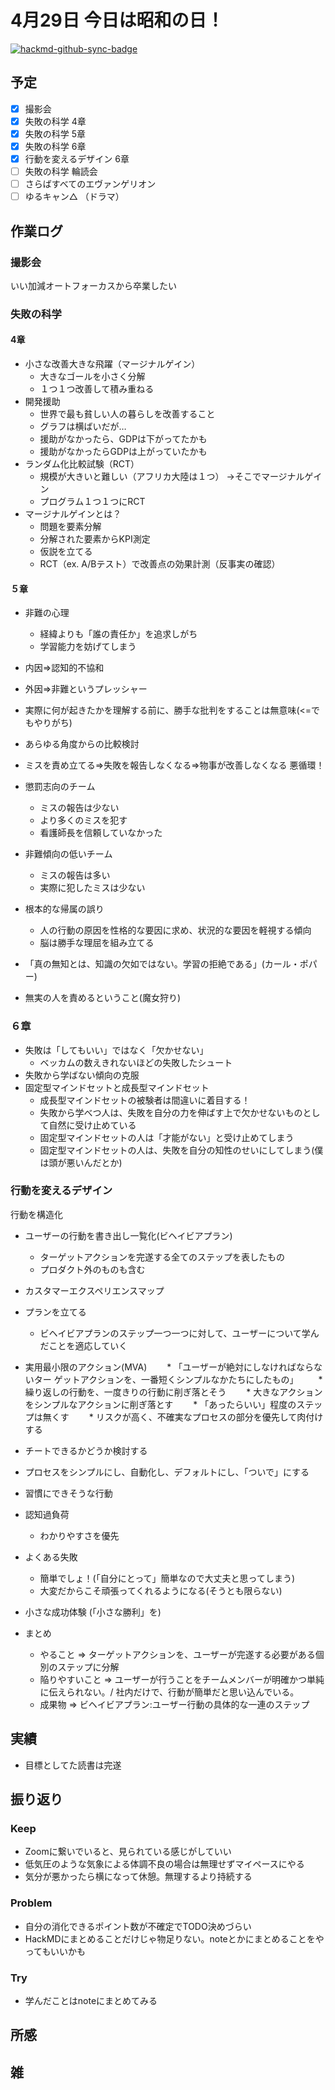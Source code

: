 # 4月29日 今日は昭和の日！

[![hackmd-github-sync-badge](https://hackmd.io/n4cZrxh-Say2QsyVu3TTwQ/badge)](https://hackmd.io/n4cZrxh-Say2QsyVu3TTwQ)


## 予定
- [x] 撮影会
- [x] 失敗の科学 4章
- [x] 失敗の科学 5章
- [x] 失敗の科学 6章
- [x] 行動を変えるデザイン 6章
- [ ] 失敗の科学 輪読会
- [ ] さらばすべてのエヴァンゲリオン
- [ ] ゆるキャン△ （ドラマ）

## 作業ログ

### 撮影会
いい加減オートフォーカスから卒業したい


### 失敗の科学
#### 4章
* 小さな改善大きな飛躍（マージナルゲイン）
  * 大きなゴールを小さく分解
  * １つ１つ改善して積み重ねる
* 開発援助
  * 世界で最も貧しい人の暮らしを改善すること
  * グラフは横ばいだが…
  * 援助がなかったら、GDPは下がってたかも
  * 援助がなかったらGDPは上がっていたかも
* ランダム化比較試験（RCT）
  * 規模が大きいと難しい（アフリカ大陸は１つ） →そこでマージナルゲイン
  * プログラム１つ１つにRCT
* マージナルゲインとは？
  * 問題を要素分解
  * 分解された要素からKPI測定
  * 仮説を立てる
  * RCT（ex. A/Bテスト）で改善点の効果計測（反事実の確認）

#### ５章
* 非難の心理
  * 経緯よりも「誰の責任か」を追求しがち
  * 学習能力を妨げてしまう
* 内因=>認知的不協和
* 外因=>非難というプレッシャー 
* 実際に何が起きたかを理解する前に、勝手な批判をすることは無意味(<=でもやりがち)
* あらゆる角度からの比較検討
* ミスを責め立てる=>失敗を報告しなくなる=>物事が改善しなくなる 悪循環！
* 懲罰志向のチーム
  * ミスの報告は少ない
  * より多くのミスを犯す
  * 看護師長を信頼していなかった
* 非難傾向の低いチーム
  * ミスの報告は多い
  * 実際に犯したミスは少ない
* 根本的な帰属の誤り
  * 人の行動の原因を性格的な要因に求め、状況的な要因を軽視する傾向
  * 脳は勝手な理屈を組み立てる 
*  「真の無知とは、知識の欠如ではない。学習の拒絶である」(カール・ポパー)

* 無実の人を責めるということ(魔女狩り)

### ６章
* 失敗は「してもいい」ではなく「欠かせない」
  * ベッカムの数えきれないほどの失敗したシュート
* 失敗から学ばない傾向の克服
* 固定型マインドセットと成長型マインドセット
  * 成長型マインドセットの被験者は間違いに着目する！
  * 失敗から学べつ人は、失敗を自分の力を伸ばす上で欠かせないものとして自然に受け止めている
  * 固定型マインドセットの人は「才能がない」と受け止めてしまう
  * 固定型マインドセットの人は、失敗を自分の知性のせいにしてしまう(僕は頭が悪いんだとか) 

### 行動を変えるデザイン
行動を構造化

* ユーザーの行動を書き出し一覧化(ビヘイビアプラン)
  * ターゲットアクションを完遂する全てのステップを表したもの
  * プロダクト外のものも含む
* カスタマーエクスペリエンスマップ

* プランを立てる
  * ビヘイビアプランのステップ一つ一つに対して、ユーザーについて学んだことを適応していく
* 実用最小限のアクション(MVA)
　　* 「ユーザーが絶対にしなければならないター ゲットアクションを、一番短くシンプルなかたちにしたもの」
　　*  繰り返しの行動を、一度きりの行動に削ぎ落とそう
　　*  大きなアクションをシンプルなアクションに削ぎ落とす
　　*  「あったらいい」程度のステップは無くす
　　*  リスクが高く、不確実なプロセスの部分を優先して肉付けする
* チートできるかどうか検討する
* プロセスをシンプルにし、自動化し、デフォルトにし、「ついで」にする 
* 習慣にできそうな行動
* 認知過負荷
  * わかりやすさを優先
* よくある失敗
  * 簡単でしょ！(「自分にとって」簡単なので大丈夫と思ってしまう)
  * 大変だからこそ頑張ってくれるようになる(そうとも限らない)
* 小さな成功体験 (「小さな勝利」を)

* まとめ
  * やること => ターゲットアクションを、ユーザーが完遂する必要がある個別のステップに分解
  * 陥りやすいこと => ユーザーが行うことをチームメンバーが明確かつ単純に伝えられない。/  社内だけで、行動が簡単だと思い込んでいる。
  * 成果物 =>  ビヘイビアプラン:ユーザー行動の具体的な一連のステップ

## 実績
- 目標としてた読書は完遂


## 振り返り
### Keep
- Zoomに繋いでいると、見られている感じがしていい
- 低気圧のような気象による体調不良の場合は無理せずマイペースにやる
- 気分が悪かったら横になって休憩。無理するより持続する


### Problem
- 自分の消化できるポイント数が不確定でTODO決めづらい
- HackMDにまとめることだけじゃ物足りない。noteとかにまとめることをやってもいいかも

### Try
- 学んだことはnoteにまとめてみる 


## 所感

## 雑

